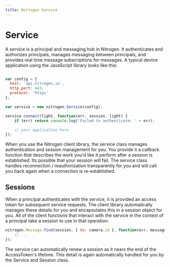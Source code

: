 ```yaml
---
title: Nitrogen Service
---
```


# Service

A service is a principal and messaging hub in Nitrogen. It authenticates and authorizes principals, manages messaging between principals, and provides real time message subscriptions for messages. A typical device application using the JavaScript library looks like this:

```javascript

var config = {
  host: 'api.nitrogen.io',
  http_port: 443,
  protocol: 'https'  
};

var service = new nitrogen.Service(config);

service.connect(light, function(err, session, light) {
    if (err) return console.log('Failed to authenticate: ' + err);

    // your application here
});
```

When you use the Nitrogen client library, the service class manages authentication and session management for you. You provide it a callback function that describes the work you'd like it perform after a session is established.  Its possible that your session will fail.  The service class handles reconnection / reauthorization transparently for you and will call you back again when a connection is re-established.

## Sessions

When a principal authenticates with the service, it is provided an access token for subsequent service requests. The client library automatically manages these details for you and encapsulates this in a session object for you. All of the client functions that interact with the service in the context of a principal take a session to use in that operation:

```javascript
nitrogen.Message.find(session, { to: camera.id }, function(err, messages) {
    // ...
});
```

The service can automatically renew a session as it nears the end of the AccessToken's lifetime. This detail is again automatically handled for you by the Service and Session class.